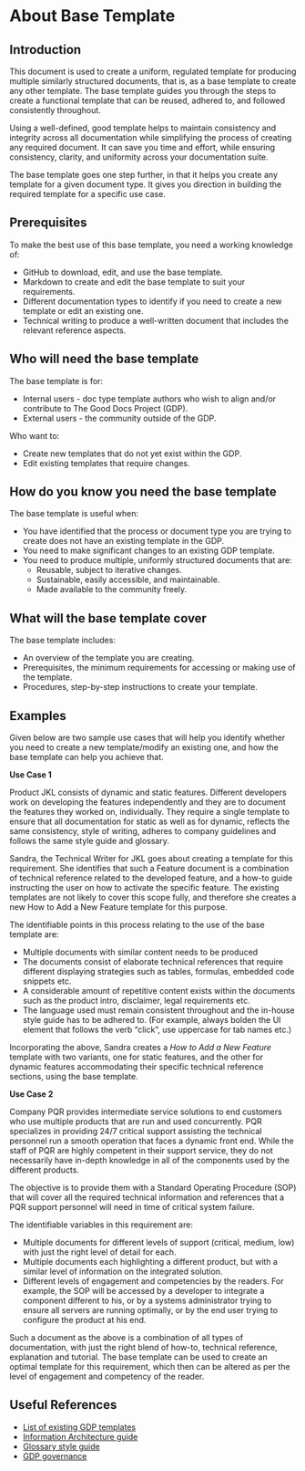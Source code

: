 # About Base Template

## Introduction

This document is used to create a uniform, regulated template for producing multiple similarly structured documents, that is, as a base template to create any other template. The base template guides you through the steps to create a functional template that can be reused, adhered to, and followed consistently throughout.

Using a well-defined, good template helps to maintain consistency and integrity across all documentation while simplifying the process of creating any required document. It can save you time and effort, while ensuring consistency, clarity, and uniformity across your documentation suite.

The base template goes one step further, in that it helps you create any template for a given document type. It gives you direction in building the required template for a specific use case.


## Prerequisites

To make the best use of this base template, you need a working knowledge of:

- GitHub to download, edit, and use the base template.
- Markdown to create and edit the base template to suit your requirements.
- Different documentation types to identify if you need to create a new template or edit an existing one.
- Technical writing to produce a well-written document that includes the relevant reference aspects.

## Who will need the base template

The base template is for:

- Internal users - doc type template authors who wish to align and/or contribute to The Good Docs Project (GDP).
- External users - the community outside of the GDP.

Who want to:

- Create new templates that do not yet exist within the GDP.
- Edit existing templates that require changes.

## How do you know you need the base template

The base template is useful when:

- You have identified that the process or document type you are trying to create does not have an existing template in the GDP.
- You need to make significant changes to an existing GDP template.
- You need to produce multiple, uniformly structured documents that are:
  - Reusable, subject to iterative changes.
  - Sustainable, easily accessible, and maintainable.
  - Made available to the community freely.

## What will the base template cover

The base template includes:

- An overview of the template you are creating.
- Prerequisites, the minimum requirements for accessing or  making use of the template.
- Procedures, step-by-step instructions to create your template.

## Examples

Given below are two sample use cases that will help you identify whether you need to create a new template/modify an existing one, and how the base template can help you achieve that.

**Use Case 1**

Product JKL consists of dynamic and static features. Different developers work on developing the features independently and they are to  document the features they worked on, individually. They require a single template to ensure that all documentation for static as well as for dynamic, reflects the same consistency, style of writing, adheres to company guidelines and follows the same style guide and glossary. 

Sandra, the Technical Writer for JKL goes about creating a template for this requirement. She identifies that such a Feature document is a combination of technical reference related to the developed feature, and a how-to guide instructing the user on how to activate the specific feature. The existing templates are not likely to cover this scope fully, and therefore she creates a new How to Add a New Feature template for this purpose. 


The identifiable points in this process relating to the use of the base template are:

- Multiple documents with similar content needs to be produced
- The documents consist of elaborate technical references that require different displaying strategies such as tables, formulas, embedded code snippets etc.
- A considerable amount of repetitive content exists within the documents such as the product intro, disclaimer, legal requirements etc.
- The language used must remain consistent throughout and the in-house style guide has to be adhered to. 
(For example, always bolden the UI element that follows the verb “click”, use uppercase for tab names etc.)


Incorporating the above, Sandra creates a _How to Add a New Feature_ template with two variants, one for static features, and the other for dynamic features accommodating their specific technical reference sections, using the base template. 

**Use Case 2**

Company PQR provides intermediate service solutions to end customers who use multiple products that are run and used concurrently. PQR specializes in providing 24/7 critical support assisting the technical personnel run a smooth operation that faces a dynamic front end. While the staff of PQR are highly competent in their support service, they do not necessarily have in-depth knowledge in all of the components used by the different products.

The objective is to provide them with a Standard Operating Procedure (SOP) that will cover all the required technical information and references that a PQR support personnel will need in time of critical system failure. 


The identifiable variables in this requirement are:
- Multiple documents for different levels of support (critical, medium, low) with just the right level of detail for each.
- Multiple documents each highlighting a different product, but with a similar level of information on the integrated solution.
- Different levels of engagement and competencies by the readers. For example, the SOP will be accessed by a developer to integrate a component different to his, or by a systems administrator trying to ensure all servers are running optimally, or by the end user trying to configure the product at his end.

Such a document as the above is a combination of all types of documentation, with just the right blend of how-to, technical reference, explanation and tutorial. The base template can be used to create an optimal template for this requirement, which then can be altered as per the level of engagement and competency of the reader. 


## Useful References

- [List of existing GDP templates](https://github.com/thegooddocsproject/templates)
- [Information Architecture guide](https://github.com/thegooddocsproject/incubator/tree/master/ia-guide)
- [Glossary style guide](https://github.com/thegooddocsproject/glossaries)
- [GDP governance](https://github.com/thegooddocsproject/governance)
